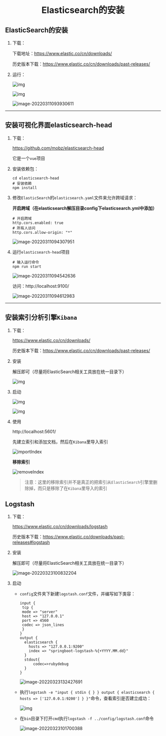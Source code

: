 <h1 align="center">Elasticsearch的安装</h1>

## ElasticSearch的安装

1. 下载：

   下载地址：https://www.elastic.co/cn/downloads/

   历史版本下载：https://www.elastic.co/cn/downloads/past-releases/

2. 运行：

   ![img](https://raw.githubusercontent.com/isIvanTsui/img/master/20201124212858.png)

   ![img](https://raw.githubusercontent.com/isIvanTsui/img/master/20201124212847.png)

   ![image-20220311093930611](https://raw.githubusercontent.com/isIvanTsui/img/master/image-20220311093930611.png)



-----

## 安装可视化界面elasticsearch-head

1. 下载：

   https://github.com/mobz/elasticsearch-head

   它是一个`vue`项目

2. 安装依赖包：

   ```
   cd elasticsearch-head
   # 安装依赖
   npm install
   ```

3. 修改`ElasticSearch`的`elasticsearch.yaml`文件来允许跨域请求：

   **开启跨域（在elasticsearch解压目录config下elasticsearch.yml中添加）**

   ```
   # 开启跨域
   http.cors.enabled: true
   # 所有人访问
   http.cors.allow-origin: "*"
   ```

   ![image-20220311094307951](https://raw.githubusercontent.com/isIvanTsui/img/master/image-20220311094307951.png)

4. 运行`elasticsearch-head`项目

   

   ```
   # 输入运行命令
   npm run start
   ```

   ![image-20220311094542636](https://raw.githubusercontent.com/isIvanTsui/img/master/image-20220311094542636.png)

   访问：http://localhost:9100/

   ![image-20220311094612983](https://raw.githubusercontent.com/isIvanTsui/img/master/image-20220311094612983.png)

-----



## 安装索引分析引擎`Kibana`

1. 下载：

   https://www.elastic.co/cn/downloads/

   历史版本下载：https://www.elastic.co/cn/downloads/past-releases/

2. 安装

   解压即可（尽量将ElasticSearch相关工具放在统一目录下）

   ![img](https://raw.githubusercontent.com/isIvanTsui/img/master/20201124224049.png)

3. 启动

   ![img](https://raw.githubusercontent.com/isIvanTsui/img/master/20201124224155.png)

   ![img](https://raw.githubusercontent.com/isIvanTsui/img/master/20201124224502.png)

   

4. 使用

   http://localhost:5601/

   先建立索引和添加文档，然后在`Kibana`里导入索引

   ![importIndex](https://raw.githubusercontent.com/isIvanTsui/img/master/importIndex.gif)

   **移除索引**

   ![removeIndex](https://raw.githubusercontent.com/isIvanTsui/img/master/removeIndex.gif)

   > 注意：这里的移除索引并不是真正的把索引从`ElasticSearch`引擎里删除掉，而只是移除了在`Kibana`里导入的索引

   


## Logstash

1. 下载：

   https://www.elastic.co/cn/downloads/logstash

   历史版本下载：https://www.elastic.co/downloads/past-releases#logstash

2. 安装

   解压即可（尽量将ElasticSearch相关工具放在统一目录下）

   ![image-20220323100832204](https://raw.githubusercontent.com/isIvanTsui/img/master/image-20220323100832204.png)

3. 启动

   - `config`文件夹下新建`logstash.conf`文件，并编写如下类容：

     ```
     input {
      tcp {
      mode => "server"
      host => "127.0.0.1"
      port => 4560
      codec => json_lines
      }
     }
     output {
       elasticsearch {
         hosts => "127.0.0.1:9200"
         index => "springboot-logstash-%{+YYYY.MM.dd}"
       }
       stdout{  
           codec=>rubydebug  
       }
     }
     ```

     ![image-20220323132427691](https://raw.githubusercontent.com/isIvanTsui/img/master/image-20220323132427691.png)
   
   - 执行`logstash -e "input { stdin { } } output { elasticsearch { hosts => ['127.0.0.1:9200'] } }"`命令，查看索引是否建立成功：
   
     ![img](https://raw.githubusercontent.com/isIvanTsui/img/master/l)
   
   - 在`bin`目录下打开`cmd`执行`logstash -f ../config/logstash.conf`命令
   
     ![image-20220323101700388](https://raw.githubusercontent.com/isIvanTsui/img/master/image-20220323101700388.png)
   
   
   
   
   
   
   
   
   
   
   
   
   
   
   
   